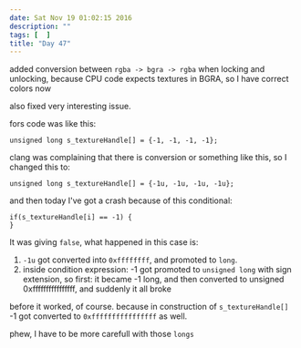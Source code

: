```yaml
---
date: Sat Nov 19 01:02:15 2016
description: ""
tags: [  ]
title: "Day 47"
---
```

added conversion between `rgba -> bgra -> rgba` when locking and unlocking, because CPU code expects textures in BGRA, so I have correct colors now

also fixed very interesting issue.

fors code was like this:
~~~
unsigned long s_textureHandle[] = {-1, -1, -1, -1};
~~~

clang was complaining that there is conversion or something like this, so I changed this to:
~~~
unsigned long s_textureHandle[] = {-1u, -1u, -1u, -1u};
~~~

and then today I've got a crash because of this conditional:
~~~
if(s_textureHandle[i] == -1) {
}
~~~

It was giving `false`, what happened in this case is:
1) `-1u` got converted into `0xffffffff`, and promoted to `long`.
2) inside condition expression: -1 got promoted to `unsigned long` with sign extension, so first: it became -1 long, and then converted to unsigned 0xffffffffffffffff, and suddenly it all broke

before it worked, of course. because in construction of `s_textureHandle[]` -1 got converted to `0xffffffffffffffff` as well.

phew, I have to be more carefull with those `longs`

